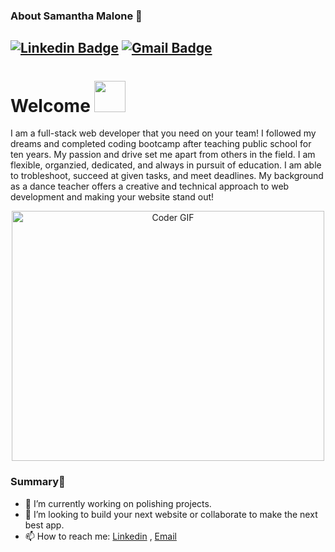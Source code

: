### About Samantha Malone 👋

[![Linkedin Badge](https://img.shields.io/badge/-samanthamalone-blue?style=flat-square&logo=Linkedin&logoColor=white&link=https://https://www.linkedin.com/in/samantha-malone-10713467/)](https://www.linkedin.com/in/samantha-malone-10713467/)
[![Gmail Badge](https://img.shields.io/badge/-sammac99@gmail.com-c14438?style=flat-square&logo=Gmail&logoColor=white&link=mailto:sammac99@gmail.com)](mailto:sammac99@gmail.com)
---

# Welcome <img src="https://media.giphy.com/media/mGcNjsfWAjY5AEZNw6/giphy.gif" width="50">
I am a full-stack web developer that you need on your team! I followed my dreams and completed coding bootcamp after teaching public school for ten years. My passion and drive set me apart from others in the field. I am flexible, organzied, dedicated, and always in pursuit of education. I am able to trobleshoot, succeed at given tasks, and meet deadlines. My background as a dance teacher offers a creative and technical approach to web development and making your website stand out!

<p  align="center"><img src="https://media.giphy.com/media/SWoSkN6DxTszqIKEqv/giphy.gif" alt="Coder GIF" width="500" height="400">

### Summary👋
- 🔭 I’m currently working on polishing projects.
- 👯 I’m looking to build your next website or collaborate to make the next best app.
- 📫 How to reach me: [Linkedin](https://www.linkedin.com/in/samantha-malone-10713467/) , [Email](mailto:sammac99@gmail.com)
